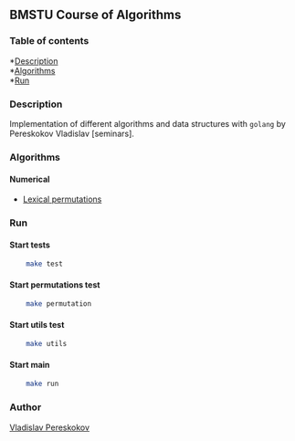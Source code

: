 ## BMSTU Course of Algorithms

### Table of contents
  *[Description](#description)  
  *[Algorithms](#algorithms)  
  *[Run](#run)  

<a name="description"></a>
### Description  
Implementation of different algorithms and data structures with `golang`
by Pereskokov Vladislav [seminars].  

<a name="algorithms"></a>
### Algorithms
#### Numerical
  * [Lexical permutations](https://github.com/vladpereskokov/BMSTU_Algorithm-seminars/tree/develop/src/permutations)

<a name="run"></a>
### Run  
#### Start tests  

```bash
    make test
```

#### Start permutations test

```bash
    make permutation
```

#### Start utils test

```bash
    make utils
```

#### Start main  

```bash
    make run
```

### Author
[Vladislav Pereskokov](https://vladpereskokov.github.io/vladislav_pereskokov/)
